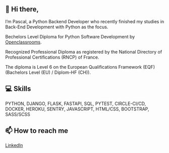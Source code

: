 👋 Hi there,
---
I’m Pascal, a Python Backend Developer who recently finished my studies in Back-End Development with Python as the focus.

Bechelors Level Diploma for Python Software Development by [Openclassrooms](https://openclassrooms.com/en/).

Recognized Professional Diploma as registered by the National Directory of Professional Certifications (RNCP) of France.

The diploma is Level 6 on the European Qualifications Framework (EQF) (Bachelors Level (EU) / Diplom-HF (CH)).

## 💻 Skills

  PYTHON, DJANGO, FLASK, FASTAPI, SQL, PYTEST, CIRCLE-CI/CD, DOCKER, HEROKU, SENTRY, JAVASCRIPT, HTML/CSS, BOOTSTRAP, SASS/SCSS


## 📫 How to reach me

  [LinkedIn](https://www.linkedin.com/in/pascal-hinze)

<!---
Pascal273/Pascal273 is a ✨ special ✨ repository because its `README.md` (this file) appears on your GitHub profile.
You can click the Preview link to take a look at your changes.
--->
